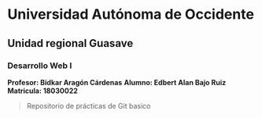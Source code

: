 # Universidad Autónoma de Occidente
## Unidad regional Guasave
### Desarrollo Web I

**Profesor: Bidkar Aragón Cárdenas**
**Alumno: Edbert Alan Bajo Ruiz Matricula: 18030022**


> Repositorio de prácticas de Git basico
